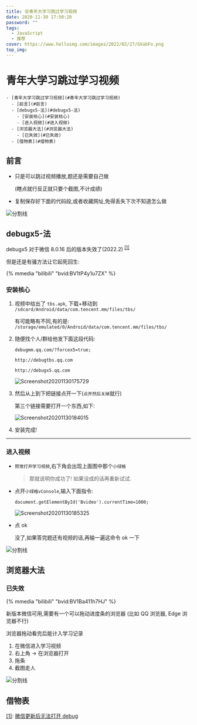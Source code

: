 ```yaml
---
title: 😵青年大学习跳过学习视频
date: 2020-11-30 17:50:20
password: ""
tags:
  - JavaScript
  - 推荐
cover: https://www.helloimg.com/images/2022/02/27/GVabFo.png
top_img:
---
```


# 青年大学习跳过学习视频

<!--
 * @Author: Weidows
 * @Date: 2020-11-30 17:50:20
 * @LastEditors: Weidows
 * @LastEditTime: 2022-03-30 17:56:09
 * @FilePath: \Blog-private\source\_posts\others\TeenagersLearning.md
 * @Description:青年大学习
-->

```pullquote mindmap mindmap-md
- [青年大学习跳过学习视频](#青年大学习跳过学习视频)
  - [前言](#前言)
  - [debugx5-法](#debugx5-法)
    - [安装核心](#安装核心)
    - [进入视频](#进入视频)
  - [浏览器大法](#浏览器大法)
    - [已失效](#已失效)
  - [借物表](#借物表)
```

## 前言

- 只是可以跳过视频播放,题还是需要自己做

  (瞎点就行反正就只要个截图,不计成绩)

- 复制保存好下面的代码段,或者收藏网址,免得丢失下次不知道怎么做

<a>![分割线](https://cdn.jsdelivr.net/gh/Weidows/Images/img/divider.png)</a>

## debugx5-法

debugx5 对于微信 8.0.16 后的版本失效了(2022.2) <sup id='cite_ref-1'>[\[1\]](#cite_note-1)</sup>

但是还是有骚方法让它起死回生:

{% mmedia "bilibili" "bvid:BV1tP4y1u7ZX" %}

### 安装核心

1. 视频中给出了 `tbs.apk`, 下载+移动到 `/sdcard/Android/data/com.tencent.mm/files/tbs/`

    有可能略有不同,有的是: `/storage/emulated/0/Android/data/com.tencent.mm/files/tbs/`

2. 随便找个人/群给他发下面这段代码:

   ```
   debugmm.qq.com/?forcex5=true;

   http://debugtbs.qq.com

   http://debugx5.qq.com
   ```

   ![Screenshot20201130175729](https://www.helloimg.com/images/2022/02/27/GVJiZv.png)

3. 然后从上到下把链接点开一下(`点开然后关掉`就行)

   第三个链接需要打开一个东西,如下:

   ![Screenshot20201130184015](https://www.helloimg.com/images/2022/02/27/GVJxyo.png)

4. 安装完成!

---

### 进入视频

- `照常打开学习视频`,右下角会出现上面图中那个`小绿格`

  > 那就说明你成功了! 如果没成的话再重新试试.

- 点开`小绿格vConsole`,输入下面指令:

  ```
  document.getElementById('Bvideo').currentTime=1000;
  ```

  ![Screenshot20201130185325](https://www.helloimg.com/images/2022/02/27/GVJ5LA.png)

- 点 ok

  没了,如果答完题还有视频的话,再输一遍这命令 ok 一下

<a>![分割线](https://cdn.jsdelivr.net/gh/Weidows/Images/img/divider.png)</a>

## 浏览器大法

### 已失效

{% mmedia "bilibili" "bvid:BV1Ba411h7HJ" %}

新版本微信可用,需要有一个可以拖动进度条的浏览器 (比如 QQ 浏览器, Edge 浏览器不行)

浏览器拖动看完后能计入学习记录

1. 在微信进入学习视频
2. 右上角 -> 在浏览器打开
3. 拖条
4. 截图走人

<a>![分割线](https://cdn.jsdelivr.net/gh/Weidows/Images/img/divider.png)</a>

## 借物表

<a name='cite_note-1' href='#cite_ref-1'>[1]</a>: [微信更新后无法打开 debug](https://developers.weixin.qq.com/community/develop/doc/00064efd0a472086dc5d3e44e5ac00)
